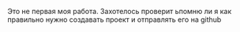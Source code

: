 Это не первая моя работа. Захотелось проверит ьпомню ли я как правильно нужно создавать проект и отправлять его на github